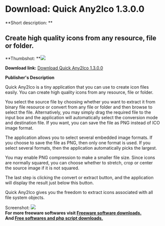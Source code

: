 # Download: Quick Any2Ico 1.3.0.0

**Short description: **

## Create high quality icons from any resource, file or folder.

  
**Thumbshot: **![](http://www.freewarefiles.com/screenshot/quickany2ico_md.jpg)   
  
**Download link:** [Download Quick Any2Ico 1.3.0.0](http://freesoftwares.boysofts.com/Quick-Any2Ico_program_97260.html)  
  

**Publisher's Description**  
  

Quick Any2Ico is a tiny application that you can use to create icon files
easily. You can create high quality icons from any resource, file or folder.

You select the source file by choosing whether you want to extract it from
binary file resource or convert from any file or folder and then browse to
select the file. Alternatively, you may simply drag the required file to the
input box and the application will automatically select the conversion mode
and destination file. If you want, you can save the file as PNG instead of ICO
image format.

The application allows you to select several embedded image formats. If you
choose to save the file as PNG, then only one format is used. If you select
several formats, then the application automatically picks the largest.

You may enable PNG compression to make a smaller file size. Since icons are
normally squared, you can choose whether to stretch, crop or center the source
image if it is not squared.

The last step is clicking the convert or extract button, and the application
will display the result just below this button.

Quick Any2Ico gives you the freedom to extract icons associated with all file
system objects.

  
  
Screenshot: ![](http://www.freewarefiles.com/screenshot/quickany2ico.jpg)  
**For more freeware softwares visit [Freeware software downloads.](http://freesoftwares.boysofts.com/)**   
**And [Free softwares and php script downloads.](http://www.boysofts.com/)**

